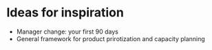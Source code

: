 # Ideas for inspiration

- Manager change: your first 90 days
- General framework for product prirotization and capacity planning
